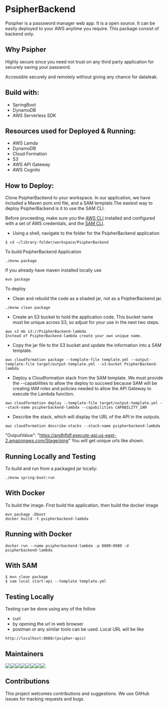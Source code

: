 # PsipherBackend
Psispher is a passsword manager web app. It is a open source. It can be easily deployed to your AWS anytime you require. This package consist of backend only.

## Why Psipher
Highly secure since you need not trust on any third party application for securely saving your password.

Accessible securely and remotely without giving any chance for dataleak.

## Build with:
* SpringBoot
* DynamoDB
* AWS Serverless SDK

## Resources used for Deployed & Running:
* AWS Lamda
* DynamoDB
* Cloud Formation
* S3
* AWS API Gateway
* AWS Cognito


## How to Deploy:
Clone PsipherBackend to your workspace. In our application, we have included a Maven pom.xml file, and a SAM template.The easiest way to deploy PsipherBackend is it to use the SAM CLI.

Before proceeding, make sure you the [AWS CLI](https://aws.amazon.com/cli/) installed and configured with a set of AWS credentials, and the [SAM CLI](https://github.com/awslabs/aws-sam-cli).
* Using a shell, navigate to the folder for the PsipherBackend application

```
$ cd ~/library-folder/workspace/PsipherBackend
```

To build PsipherBackend Application 
```
./mvnw package
```

If you already have maven installed locally use
```
mvn package
````

To deploy 
* Clean and rebuild the code as a shaded jar, not as a PsipherBackend jar.
```
./mvnw clean package
```
* Create an S3 bucket to hold the application code. This bucket name must be unique across S3, so adjust for your use in the next two steps.
```
aws s3 mb s3://PsipherBackend-lambda
Instead of PsipherBackend-lambda create your own unique name.
```
* Copy the jar file to the S3 bucket and update the information into a SAM template.
```
aws cloudformation package --template-file template.yml --output-template-file target/output-template.yml --s3-bucket PsipherBackend-lambda
```
* Deploy a Cloudformation stack from the SAM template. We must provide the --capabilities to allow the deploy to succeed because SAM will be creating IAM roles and policies needed to allow the API Gateway to execute the Lambda function.
```
aws cloudformation deploy --template-file target/output-template.yml --stack-name psipherbackend-lambda --capabilities CAPABILITY_IAM
```
* Describe the stack, which will display the URL of the API in the outputs.
```
aws cloudformation describe-stacks --stack-name psipherbackend-lambda
```
"OutputValue": "https://andhfldf.execute-api.us-east-2.amazonaws.com/Stage/ping"   You will get unique urls like shown.
     

## Running Locally and Testing
To build and run from a packaged jar locally:
```
./mvnw spring-boot:run
```
## With Docker
To build the image. First build the application, then build the docker image
```
mvn package -Dboot
docker build -t psipherbackend-lambda
```
## Running with Docker
```
docker run --name psipherbackend-lambda -p 8080:8080 -d psipherbackend-lambda
```
## With SAM
```
$ mvn clean package
$ sam local start-api --template template.yml
```

## Testing Locally
Testing can be done using any of the follow
* curl
* by opening the url in web browser
* postman or any similar tools can be used.
Local URL will be like 
```
http://localhost:8080/(psipher-apis)
```

## Maintainers

[![](https://sourcerer.io/fame/rahulkrishnan221/rahulkrishnan221/PsipherBackend/images/0)](https://sourcerer.io/fame/rahulkrishnan221/rahulkrishnan221/PsipherBackend/links/0)[![](https://sourcerer.io/fame/rahulkrishnan221/rahulkrishnan221/PsipherBackend/images/1)](https://sourcerer.io/fame/rahulkrishnan221/rahulkrishnan221/PsipherBackend/links/1)[![](https://sourcerer.io/fame/rahulkrishnan221/rahulkrishnan221/PsipherBackend/images/2)](https://sourcerer.io/fame/rahulkrishnan221/rahulkrishnan221/PsipherBackend/links/2)[![](https://sourcerer.io/fame/rahulkrishnan221/rahulkrishnan221/PsipherBackend/images/3)](https://sourcerer.io/fame/rahulkrishnan221/rahulkrishnan221/PsipherBackend/links/3)[![](https://sourcerer.io/fame/rahulkrishnan221/rahulkrishnan221/PsipherBackend/images/4)](https://sourcerer.io/fame/rahulkrishnan221/rahulkrishnan221/PsipherBackend/links/4)[![](https://sourcerer.io/fame/rahulkrishnan221/rahulkrishnan221/PsipherBackend/images/5)](https://sourcerer.io/fame/rahulkrishnan221/rahulkrishnan221/PsipherBackend/links/5)[![](https://sourcerer.io/fame/rahulkrishnan221/rahulkrishnan221/PsipherBackend/images/6)](https://sourcerer.io/fame/rahulkrishnan221/rahulkrishnan221/PsipherBackend/links/6)[![](https://sourcerer.io/fame/rahulkrishnan221/rahulkrishnan221/PsipherBackend/images/7)](https://sourcerer.io/fame/rahulkrishnan221/rahulkrishnan221/PsipherBackend/links/7)

## Contributions
This project welcomes contributions and suggestions. We use GitHub issues for tracking requests and bugs.

